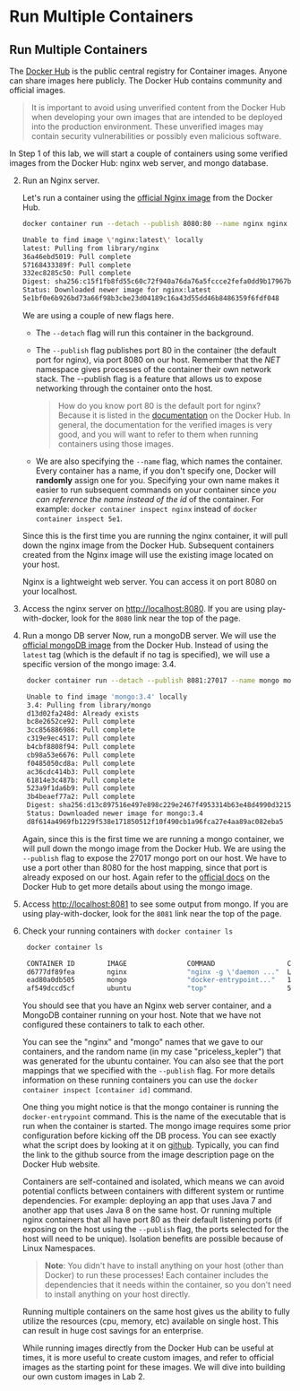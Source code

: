 # Run Multiple Containers

## Run Multiple Containers

The [Docker Hub](https://hub.docker.com) is the public central registry for Container images. Anyone can share images here publicly. The Docker Hub contains community and official images.

> It is important to avoid using unverified content from the Docker Hub when developing your own images that are intended to be deployed into the production environment. These unverified images may contain security vulnerabilities or possibly even malicious software.

In Step 1 of this lab, we will start a couple of containers using some verified images from the Docker Hub: nginx web server, and mongo database.

2. Run an Nginx server.

   Let's run a container using the [official Nginx image](https://hub.docker.com/images/nginx) from the Docker Hub.

   ```bash
   docker container run --detach --publish 8080:80 --name nginx nginx
   ```

   ```bash
   Unable to find image \'nginx:latest\' locally
   latest: Pulling from library/nginx
   36a46ebd5019: Pull complete 
   57168433389f: Pull complete 
   332ec8285c50: Pull complete 
   Digest: sha256:c15f1fb8fd55c60c72f940a76da76a5fccce2fefa0dd9b17967b9e40b0355316
   Status: Downloaded newer image for nginx:latest
   5e1bf0e6b926bd73a66f98b3cbe23d04189c16a43d55dd46b8486359f6fdf048
   ```

   We are using a couple of new flags here.

   * The `--detach` flag will run this container in the background. 
   * The `--publish` flag publishes port 80 in the container \(the default port for nginx\), via port 8080 on our host. Remember that the _NET_ namespace gives processes of the container their own network stack. The --publish flag is a feature that allows us to expose networking through the container onto the host.

     > How do you know port 80 is the default port for nginx? Because it is listed in the [documentation](https://hub.docker.com/images/nginx) on the Docker Hub. In general, the documentation for the verified images is very good, and you will want to refer to them when running containers using those images.

   * We are also specifying the `--name` flag, which names the container. Every container has a name, if you don't specify one, Docker will **randomly** assign one for you. Specifying your own name makes it easier to run subsequent commands on your container since _you can reference the name instead of the id_ of the container. For example: `docker container inspect nginx` instead of `docker container inspect 5e1`.

   Since this is the first time you are running the nginx container, it will pull down the nginx image from the Docker Hub. Subsequent containers created from the Nginx image will use the existing image located on your host.

   Nginx is a lightweight web server. You can access it on port 8080 on your localhost.

3. Access the nginx server on [http://localhost:8080](http://localhost:8080). If you are using play-with-docker, look for the `8080` link near the top of the page.
4. Run a mongo DB server Now, run a mongoDB server. We will use the [official mongoDB image](https://hub.docker.com/images/mongo) from the Docker Hub. Instead of using the `latest` tag \(which is the default if no tag is specified\), we will use a specific version of the mongo image: 3.4.

   ```bash
    docker container run --detach --publish 8081:27017 --name mongo mongo:3.4
   ```

   ```bash
    Unable to find image 'mongo:3.4' locally
    3.4: Pulling from library/mongo
    d13d02fa248d: Already exists 
    bc8e2652ce92: Pull complete 
    3cc856886986: Pull complete 
    c319e9ec4517: Pull complete 
    b4cbf8808f94: Pull complete 
    cb98a53e6676: Pull complete 
    f0485050cd8a: Pull complete 
    ac36cdc414b3: Pull complete 
    61814e3c487b: Pull complete 
    523a9f1da6b9: Pull complete 
    3b4beaef77a2: Pull complete 
    Digest: sha256:d13c897516e497e898c229e2467f4953314b63e48d4990d3215d876ef9d1fc7c
    Status: Downloaded newer image for mongo:3.4
    d8f614a4969fb1229f538e171850512f10f490cb1a96fca27e4aa89ac082eba5
   ```

   Again, since this is the first time we are running a mongo container, we will pull down the mongo image from the Docker Hub. We are using the `--publish` flag to expose the 27017 mongo port on our host. We have to use a port other than 8080 for the host mapping, since that port is already exposed on our host. Again refer to the [official docs](https://hub.docker.com/images/mongo) on the Docker Hub to get more details about using the mongo image.

5. Access [http://localhost:8081](http://localhost:8081) to see some output from mongo. If you are using play-with-docker, look for the `8081` link near the top of the page.
6. Check your running containers with `docker container ls`

   ```bash
    docker container ls
   ```

   ```bash
    CONTAINER ID        IMAGE               COMMAND                  CREATED                  STATUS              PORTS                     NAMES
    d6777df89fea        nginx               "nginx -g \'daemon ..."  Less than a second ago   Up 2 seconds        0.0.0.0:8080->80/tcp      nginx
    ead80a0db505        mongo               "docker-entrypoint..."   17 seconds ago           Up 19 seconds       0.0.0.0:8081->27017/tcp   mongo
    af549dccd5cf        ubuntu              "top"                    5 minutes ago            Up 5 minutes                                  priceless_kepler
   ```

   You should see that you have an Nginx web server container, and a MongoDB container running on your host. Note that we have not configured these containers to talk to each other.

   You can see the "nginx" and "mongo" names that we gave to our containers, and the random name \(in my case "priceless\_kepler"\) that was generated for the ubuntu container. You can also see that the port mappings that we specified with the `--publish` flag. For more details information on these running containers you can use the `docker container inspect [container id]` command.

   One thing you might notice is that the mongo container is running the `docker-entrypoint` command. This is the name of the executable that is run when the container is started. The mongo image requires some prior configuration before kicking off the DB process. You can see exactly what the script does by looking at it on [github](https://github.com/docker-library/mongo/blob/master/docker-entrypoint.sh). Typically, you can find the link to the github source from the image description page on the Docker Hub website.

   Containers are self-contained and isolated, which means we can avoid potential conflicts between containers with different system or runtime dependencies. For example: deploying an app that uses Java 7 and another app that uses Java 8 on the same host. Or running multiple nginx containers that all have port 80 as their default listening ports \(if exposing on the host using the `--publish` flag, the ports selected for the host will need to be unique\). Isolation benefits are possible because of Linux Namespaces.

   > **Note**: You didn't have to install anything on your host \(other than Docker\) to run these processes! Each container includes the dependencies that it needs within the container, so you don't need to install anything on your host directly.

   Running multiple containers on the same host gives us the ability to fully utilize the resources \(cpu, memory, etc\) available on single host. This can result in huge cost savings for an enterprise.

   While running images directly from the Docker Hub can be useful at times, it is more useful to create custom images, and refer to official images as the starting point for these images. We will dive into building our own custom images in Lab 2.

